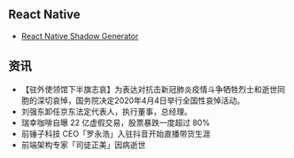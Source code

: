## React Native 

- [React Native Shadow Generator](https://ethercreative.github.io/react-native-shadow-generator/)

## 资讯

- 【驻外使领馆下半旗志哀】为表达对抗击新冠肺炎疫情斗争牺牲烈士和逝世同胞的深切哀悼，国务院决定2020年4月4日举行全国性哀悼活动。
- 刘强东卸任京东法定代表人，执行董事，总经理。
- 瑞幸咖啡自曝 22 亿虚假交易，股票暴跌一度超过 80%
- 前锤子科技 CEO「罗永浩」入驻抖音开始直播带货生涯
- 前端架构专家「司徒正美」因病逝世
